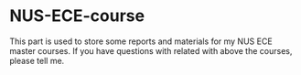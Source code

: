 # NUS-ECE-course


This part is used to store some reports and materials for my NUS ECE master courses. If you have questions with related with above the courses, please tell me. 
